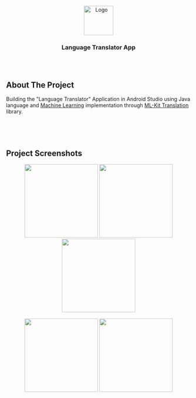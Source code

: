 

<!-- PROJECT LOGO -->
<br />

<div align="center">
  <a href="https://github.com/chivumarius/LanguageTranslator">
    <img src="https://i.imgur.com/JelGq8a.png" alt="Logo" width="80" height="80">
  </a>

  <h3 align="center">Language Translator App</h3>

</div>

<br />
<br />



<!-- ABOUT THE PROJECT -->
## About The Project

Building the "Language Translator" Application in Android Studio using Java language and <a href="https://developers.google.com/ml-kit">Machine Learning</a> implementation through <a href="https://developers.google.com/ml-kit/language/translation">ML-Kit Translation</a> library.
##
 

<br />
<br />


<!-- ABOUT THE PROJECT -->
## Project Screenshots


<div align="center">  
  <img src="https://i.imgur.com/RDqn9As.jpg" width="200"> 
  <img src="https://i.imgur.com/2TGUOfg.jpg" width="200"> 
  <img src="https://i.imgur.com/99D99eO.jpg" width="200">
</div>

<br />

<div align="center">
  <img src="https://i.imgur.com/YZZ8R6h.jpg" width="200"> 
  <img src="https://i.imgur.com/vjJWB2v.jpg" width="200"> 
</div>

##
